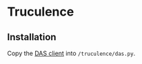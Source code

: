 # Truculence

## Installation
Copy the [DAS client](https://cmsweb.cern.ch/das/faq) into `/truculence/das.py`.
